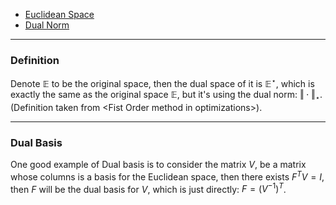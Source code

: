 * [Euclidean Space](Euclidean%20Space.md)
* [Dual Norm](Dual%20Norm.md)

---
### **Definition**

Denote $\mathbb E$ to be the original space, then the dual space of it is $\mathbb E^\star$, which is exactly the same as the original space $\mathbb E$, but it's using the dual norm: $\Vert\cdot \Vert_\star$. (Definition taken from \<Fist Order method in optimizations\>). 

---
### **Dual Basis**

One good example of Dual basis is to consider the matrix $V$, be a matrix whose columns is a basis for the Euclidean space, then there exists $F^TV = I$, then $F$ will be the dual basis for $V$, which is just directly: $F = (V^{-1})^T$. 





